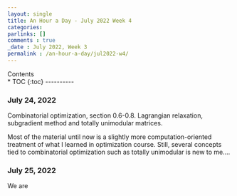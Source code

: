 ```yaml
---
layout: single
title: An Hour a Day - July 2022 Week 4
categories: 
parlinks: []
comments : true
_date : July 2022, Week 3
permalink : /an-hour-a-day/jul2022-w4/
---
```

<div id="toc">
Contents
</div>
* TOC
{:toc}
----------

### July 24, 2022
Combinatorial optimization, section 0.6-0.8. Lagrangian relaxation, subgradient method and totally unimodular matrices. 

Most of the material until now is a slightly more computation-oriented treatment of what I learned in optimization course. Still, several concepts tied to combinatorial optimization such as totally unimodular is new to me....

### July 25, 2022
We are 
